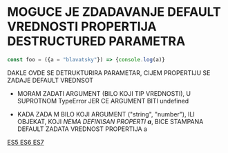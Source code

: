 # MOGUCE JE ZDADAVANJE DEFAULT VREDNOSTI PROPERTIJA DESTRUCTURED PARAMETRA

```javascript
const foo = ({a = "blavatsky"}) => {console.log(a)}
```

DAKLE OVDE SE DETRUKTURIRA PARAMETAR, CIJEM PROPERTIJU SE ZADAJE DEFAULT VREDNSOT

- MORAM ZADATI ARGUMENT (BILO KOJI TIP VREDNOSTI), U SUPROTNOM TypeError JER CE ARGUMENT BITI undefined

- KADA ZADA M BILO KOJI ARGUMENT ("string", "number"), ILI OBJEKAT, KOJI *NEMA DEFINISAN PROPERTI **a***, BICE STAMPANA DEFAULT ZADATA VREDNOST PROPERTIJA a

[ES5 ES6 ES7](https://jsfeatures.in/)
